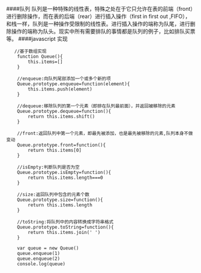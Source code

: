 ####队列
队列是一种特殊的线性表，特殊之处在于它只允许在表的前端（front）进行删除操作，而在表的后端（rear）进行插入操作（first in first out ,FIFO），和栈一样，队列是一种操作受限制的线性表。进行插入操作的端称为队尾，进行删除操作的端称为队头。现实中所有需要排队的事情都是队列的例子，比如排队买票等。
####javascript 实现
````
   //基于数组实现
    function Queue(){
        this.items=[]
    }

    //enqueue:向队列尾部添加一个或多个新的项
    Queue.prototype.enqueue=function(element){
        this.items.push(element)
    }
    
    //dequeue:移除队列的第一个元素（即排在队列最前面），并返回被移除的元素
    Queue.prototype.dequeue=function(){
        return this.items.shift()
    }

    //front:返回队列中第一个元素，即最先被添加，也是最先被移除的元素,队列本身不做变动
    Queue.prototype.front=function(){
        return this.items[0]
    }

    //isEmpty:判断队列是否为空
    Queue.prototype.isEmpty=function(){
        return this.items.length===0
    }

    //size:返回队列中包含的元素个数
    Queue.prototype.size=function(){
        return this.items.length
    }

    //toString:将队列中的内容转换成字符串格式
    Queue.prototype.toString=function(){
        return this.items.join(' ')
    }

    var queue = new Queue()
    queue.enqueue(1)
    queue.enqueue(2)
    console.log(queue)
````
